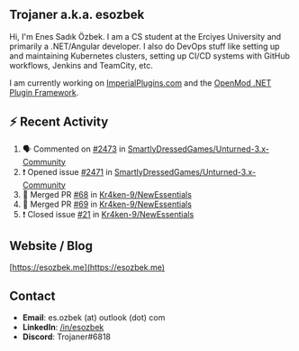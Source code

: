 ##  Trojaner a.k.a. esozbek
Hi, I'm Enes Sadık Özbek. I am a CS student at the Erciyes University and primarily a .NET/Angular developer. I also do DevOps stuff like setting up and maintaining Kubernetes clusters, setting up CI/CD systems with GitHub workflows, Jenkins and TeamCity, etc.

I am currently working on [ImperialPlugins.com](https://imperialplugins.com) and the [OpenMod .NET Plugin Framework](https://github.com/openmod/openmod). 

## :zap: Recent Activity

<!--START_SECTION:activity-->
1. 🗣 Commented on [#2473](https://github.com/SmartlyDressedGames/Unturned-3.x-Community/issues/2473) in [SmartlyDressedGames/Unturned-3.x-Community](https://github.com/SmartlyDressedGames/Unturned-3.x-Community)
2. ❗️ Opened issue [#2471](https://github.com/SmartlyDressedGames/Unturned-3.x-Community/issues/2471) in [SmartlyDressedGames/Unturned-3.x-Community](https://github.com/SmartlyDressedGames/Unturned-3.x-Community)
3. 🎉 Merged PR [#68](https://github.com/Kr4ken-9/NewEssentials/pull/68) in [Kr4ken-9/NewEssentials](https://github.com/Kr4ken-9/NewEssentials)
4. 🎉 Merged PR [#69](https://github.com/Kr4ken-9/NewEssentials/pull/69) in [Kr4ken-9/NewEssentials](https://github.com/Kr4ken-9/NewEssentials)
5. ❗️ Closed issue [#21](https://github.com/Kr4ken-9/NewEssentials/issues/21) in [Kr4ken-9/NewEssentials](https://github.com/Kr4ken-9/NewEssentials)
<!--END_SECTION:activity-->

## Website / Blog
[https://esozbek.me](https://esozbek.me)

## Contact
- **Email**: es.ozbek (at) outlook (dot) com
- **LinkedIn**: [/in/esozbek](https://linkedin.com/in/esozbek)
- **Discord**: Trojaner#6818
